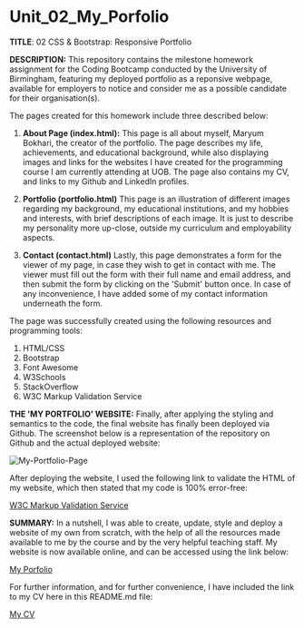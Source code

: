 # Unit_02_My_Porfolio

<b>TITLE</b>: 02 CSS & Bootstrap: Responsive Portfolio

<b>DESCRIPTION:</b>
This repository contains the milestone homework assignment for the Coding Bootcamp conducted by the University of Birmingham, featuring my deployed portfolio as a reponsive webpage, available for employers to notice and consider me as a possible candidate for their organisation(s).

The pages created for this homework include three described below:

1. <b>About Page (index.html):</b>
    This page is all about myself, Maryum Bokhari, the creator of the portfolio. The page describes my life, achievements, and educational background, while also displaying images and links for the websites I have created for the programming course I am currently attending at UOB. The page also contains my CV, and links to my Github and LinkedIn profiles.

2. <b>Portfolio (portfolio.html)</b>
    This page is an illustration of different images regarding my background, my educational institutions, and my hobbies and interests, with brief descriptions of each image. It is just to describe my personality more up-close, outside my curriculum and employability aspects.

3. <b>Contact (contact.html)</b>
    Lastly, this page demonstrates a form for the viewer of my page, in case they wish to get in contact with me. The viewer must fill out the form with their full name and email address, and then submit the form by clicking on the 'Submit' button once. In case of any inconvenience, I have added some of my contact information underneath the form.

The page was successfully created using the following resources and programming tools:

1. HTML/CSS
2. Bootstrap
3. Font Awesome
4. W3Schools
5. StackOverflow
6. W3C Markup Validation Service

<b>THE 'MY PORTFOLIO' WEBSITE:</b>
Finally, after applying the styling and semantics to the code, the final website has finally been deployed via Github. The screenshot below is a representation of the repository on Github and the actual deployed website:

![My-Portfolio-Page](https://user-images.githubusercontent.com/73832871/107879890-6cf3bd80-6ed3-11eb-8fad-1a3a674eed3b.png)

After deploying the website, I used the following link to validate the HTML of my website, which then stated that my code is 100% error-free:

<a href = "https://validator.w3.org/" target = "_blank">W3C Markup Validation Service</a>

<b>SUMMARY:</b>
In a nutshell, I was able to create, update, style and deploy a website of my own from scratch, with the help of all the resources made available to me by the course and by the very helpful teaching staff. My website is now available online, and can be accessed using the link below:

<a href = "https://maryum97.github.io/Unit_02_CSS_Bootstrap/index.html" target = "_blank">My Porfolio</a>

For further information, and for further convenience, I have included the link to my CV here in this README.md file:

<a href = "https://drive.google.com/file/d/1XKfjrojBIY4aSc7Dhf0ZCh0_-v2kiVAI/view?usp=sharing" target = "_blank">My CV</a>
